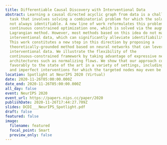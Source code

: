 ```yaml
---
title: Differentiable Causal Discovery with Interventional Data
abstract: Learning a causal directed acyclic graph from data is a challenging
  task that involves solving a combinatorial problem for which the solution is
  not always identifiable. A new line of work reformulates this problem as a
  continuous constrained optimization one, which is solved via the augmented
  Lagrangian method. However, most methods based on this idea do not make use of
  interventional data, which can significantly alleviate identifiability issues.
  This work constitutes a new step in this direction by proposing a
  theoretically-grounded method based on neural networks that can leverage
  interventional data. We illustrate the flexibility of the
  continuous-constrained framework by taking advantage of expressive neural
  architectures such as normalizing flows. We show that our approach compares
  favorably to the state of the art in a variety of settings, including perfect
  and imperfect interventions for which the targeted nodes may even be unknown.
location: Spotlight at NeurIPS 2020 (Virtual)
date: 2020-11-26T05:00:00.000Z
date_end: 2020-11-26T05:00:00.000Z
all_day: false
event: NeurIPS 2020
event_url: https://papers.nips.cc/paper/2020
publishDate: 2020-11-26T17:44:27.709Z
slides: DCDI___NeurIPS_Spotlight.pdf
draft: false
featured: false
image:
  filename: featured
  focal_point: Smart
  preview_only: false
---
```

